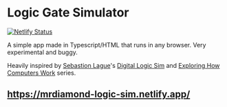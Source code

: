 # Logic Gate Simulator

[![Netlify Status](https://api.netlify.com/api/v1/badges/e265c126-a79d-4706-80c8-b535bee8edeb/deploy-status)](https://app.netlify.com/sites/mrdiamond-logic-sim/deploys)

A simple app made in Typescript/HTML that runs in any browser. Very experimental and buggy. 

Heavily inspired by [Sebastion Lague](https://www.youtube.com/@SebastianLague)'s [Digital Logic Sim](https://github.com/SebLague/Digital-Logic-Sim) and [Exploring How Computers Work](https://www.youtube.com/playlist?list=PLFt_AvWsXl0dPhqVsKt1Ni_46ARyiCGSq) series.

## https://mrdiamond-logic-sim.netlify.app/
